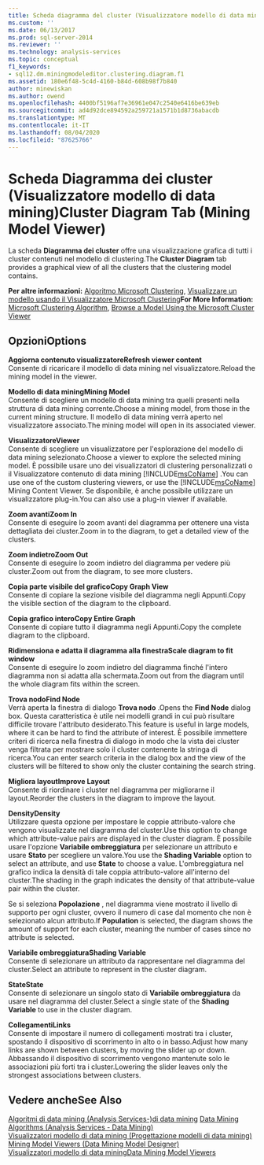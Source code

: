 ```yaml
---
title: Scheda diagramma del cluster (Visualizzatore modello di data mining) | Microsoft Docs
ms.custom: ''
ms.date: 06/13/2017
ms.prod: sql-server-2014
ms.reviewer: ''
ms.technology: analysis-services
ms.topic: conceptual
f1_keywords:
- sql12.dm.miningmodeleditor.clustering.diagram.f1
ms.assetid: 180e6f48-5c4d-4160-b84d-608b98f7b840
author: minewiskan
ms.author: owend
ms.openlocfilehash: 4400bf5196af7e36961e047c2540e6416be639eb
ms.sourcegitcommit: ad4d92dce894592a259721a1571b1d8736abacdb
ms.translationtype: MT
ms.contentlocale: it-IT
ms.lasthandoff: 08/04/2020
ms.locfileid: "87625766"
---
```

# <a name="cluster-diagram-tab-mining-model-viewer"></a><span data-ttu-id="347cf-102">Scheda Diagramma dei cluster (Visualizzatore modello di data mining)</span><span class="sxs-lookup"><span data-stu-id="347cf-102">Cluster Diagram Tab (Mining Model Viewer)</span></span>
  <span data-ttu-id="347cf-103">La scheda **Diagramma dei cluster** offre una visualizzazione grafica di tutti i cluster contenuti nel modello di clustering.</span><span class="sxs-lookup"><span data-stu-id="347cf-103">The **Cluster Diagram** tab provides a graphical view of all the clusters that the clustering model contains.</span></span>  
  
 <span data-ttu-id="347cf-104">**Per altre informazioni:** [Algoritmo Microsoft Clustering](data-mining/microsoft-clustering-algorithm.md), [Visualizzare un modello usando il Visualizzatore Microsoft Clustering](data-mining/browse-a-model-using-the-microsoft-cluster-viewer.md)</span><span class="sxs-lookup"><span data-stu-id="347cf-104">**For More Information:** [Microsoft Clustering Algorithm](data-mining/microsoft-clustering-algorithm.md), [Browse a Model Using the Microsoft Cluster Viewer](data-mining/browse-a-model-using-the-microsoft-cluster-viewer.md)</span></span>  
  
## <a name="options"></a><span data-ttu-id="347cf-105">Opzioni</span><span class="sxs-lookup"><span data-stu-id="347cf-105">Options</span></span>  
 <span data-ttu-id="347cf-106">**Aggiorna contenuto visualizzatore**</span><span class="sxs-lookup"><span data-stu-id="347cf-106">**Refresh viewer content**</span></span>  
 <span data-ttu-id="347cf-107">Consente di ricaricare il modello di data mining nel visualizzatore.</span><span class="sxs-lookup"><span data-stu-id="347cf-107">Reload the mining model in the viewer.</span></span>  
  
 <span data-ttu-id="347cf-108">**Modello di data mining**</span><span class="sxs-lookup"><span data-stu-id="347cf-108">**Mining Model**</span></span>  
 <span data-ttu-id="347cf-109">Consente di scegliere un modello di data mining tra quelli presenti nella struttura di data mining corrente.</span><span class="sxs-lookup"><span data-stu-id="347cf-109">Choose a mining model, from those in the current mining structure.</span></span> <span data-ttu-id="347cf-110">Il modello di data mining verrà aperto nel visualizzatore associato.</span><span class="sxs-lookup"><span data-stu-id="347cf-110">The mining model will open in its associated viewer.</span></span>  
  
 <span data-ttu-id="347cf-111">**Visualizzatore**</span><span class="sxs-lookup"><span data-stu-id="347cf-111">**Viewer**</span></span>  
 <span data-ttu-id="347cf-112">Consente di scegliere un visualizzatore per l'esplorazione del modello di data mining selezionato.</span><span class="sxs-lookup"><span data-stu-id="347cf-112">Choose a viewer to explore the selected mining model.</span></span> <span data-ttu-id="347cf-113">È possibile usare uno dei visualizzatori di clustering personalizzati o il Visualizzatore contenuto di data mining [!INCLUDE[msCoName](../includes/msconame-md.md)] .</span><span class="sxs-lookup"><span data-stu-id="347cf-113">You can use one of the custom clustering viewers, or use the [!INCLUDE[msCoName](../includes/msconame-md.md)] Mining Content Viewer.</span></span> <span data-ttu-id="347cf-114">Se disponibile, è anche possibile utilizzare un visualizzatore plug-in.</span><span class="sxs-lookup"><span data-stu-id="347cf-114">You can also use a plug-in viewer if available.</span></span>  
  
 <span data-ttu-id="347cf-115">**Zoom avanti**</span><span class="sxs-lookup"><span data-stu-id="347cf-115">**Zoom In**</span></span>  
 <span data-ttu-id="347cf-116">Consente di eseguire lo zoom avanti del diagramma per ottenere una vista dettagliata dei cluster.</span><span class="sxs-lookup"><span data-stu-id="347cf-116">Zoom in to the diagram, to get a detailed view of the clusters.</span></span>  
  
 <span data-ttu-id="347cf-117">**Zoom indietro**</span><span class="sxs-lookup"><span data-stu-id="347cf-117">**Zoom Out**</span></span>  
 <span data-ttu-id="347cf-118">Consente di eseguire lo zoom indietro del diagramma per vedere più cluster.</span><span class="sxs-lookup"><span data-stu-id="347cf-118">Zoom out from the diagram, to see more clusters.</span></span>  
  
 <span data-ttu-id="347cf-119">**Copia parte visibile del grafico**</span><span class="sxs-lookup"><span data-stu-id="347cf-119">**Copy Graph View**</span></span>  
 <span data-ttu-id="347cf-120">Consente di copiare la sezione visibile del diagramma negli Appunti.</span><span class="sxs-lookup"><span data-stu-id="347cf-120">Copy the visible section of the diagram to the clipboard.</span></span>  
  
 <span data-ttu-id="347cf-121">**Copia grafico intero**</span><span class="sxs-lookup"><span data-stu-id="347cf-121">**Copy Entire Graph**</span></span>  
 <span data-ttu-id="347cf-122">Consente di copiare tutto il diagramma negli Appunti.</span><span class="sxs-lookup"><span data-stu-id="347cf-122">Copy the complete diagram to the clipboard.</span></span>  
  
 <span data-ttu-id="347cf-123">**Ridimensiona e adatta il diagramma alla finestra**</span><span class="sxs-lookup"><span data-stu-id="347cf-123">**Scale diagram to fit window**</span></span>  
 <span data-ttu-id="347cf-124">Consente di eseguire lo zoom indietro del diagramma finché l'intero diagramma non si adatta alla schermata.</span><span class="sxs-lookup"><span data-stu-id="347cf-124">Zoom out from the diagram until the whole diagram fits within the screen.</span></span>  
  
 <span data-ttu-id="347cf-125">**Trova nodo**</span><span class="sxs-lookup"><span data-stu-id="347cf-125">**Find Node**</span></span>  
 <span data-ttu-id="347cf-126">Verrà aperta la finestra di dialogo **Trova nodo** .</span><span class="sxs-lookup"><span data-stu-id="347cf-126">Opens the **Find Node** dialog box.</span></span> <span data-ttu-id="347cf-127">Questa caratteristica è utile nei modelli grandi in cui può risultare difficile trovare l'attributo desiderato.</span><span class="sxs-lookup"><span data-stu-id="347cf-127">This feature is useful in large models, where it can be hard to find the attribute of interest.</span></span> <span data-ttu-id="347cf-128">È possibile immettere criteri di ricerca nella finestra di dialogo in modo che la vista dei cluster venga filtrata per mostrare solo il cluster contenente la stringa di ricerca.</span><span class="sxs-lookup"><span data-stu-id="347cf-128">You can enter search criteria in the dialog box and the view of the clusters will be filtered to show only the cluster containing the search string.</span></span>  
  
 <span data-ttu-id="347cf-129">**Migliora layout**</span><span class="sxs-lookup"><span data-stu-id="347cf-129">**Improve Layout**</span></span>  
 <span data-ttu-id="347cf-130">Consente di riordinare i cluster nel diagramma per migliorarne il layout.</span><span class="sxs-lookup"><span data-stu-id="347cf-130">Reorder the clusters in the diagram to improve the layout.</span></span>  
  
 <span data-ttu-id="347cf-131">**Density**</span><span class="sxs-lookup"><span data-stu-id="347cf-131">**Density**</span></span>  
 <span data-ttu-id="347cf-132">Utilizzare questa opzione per impostare le coppie attributo-valore che vengono visualizzate nel diagramma del cluster.</span><span class="sxs-lookup"><span data-stu-id="347cf-132">Use this option to change which attribute-value pairs are displayed in the cluster diagram.</span></span> <span data-ttu-id="347cf-133">È possibile usare l'opzione **Variabile ombreggiatura** per selezionare un attributo e usare **Stato** per scegliere un valore.</span><span class="sxs-lookup"><span data-stu-id="347cf-133">You use the **Shading Variable** option to select an attribute, and use **State** to choose a value.</span></span> <span data-ttu-id="347cf-134">L'ombreggiatura nel grafico indica la densità di tale coppia attributo-valore all'interno del cluster.</span><span class="sxs-lookup"><span data-stu-id="347cf-134">The shading in the graph indicates the density of that attribute-value pair within the cluster.</span></span>  
  
 <span data-ttu-id="347cf-135">Se si seleziona **Popolazione** , nel diagramma viene mostrato il livello di supporto per ogni cluster, ovvero il numero di case dal momento che non è selezionato alcun attributo.</span><span class="sxs-lookup"><span data-stu-id="347cf-135">If **Population** is selected, the diagram shows the amount of support for each cluster, meaning the number of cases since no attribute is selected.</span></span>  
  
 <span data-ttu-id="347cf-136">**Variabile ombreggiatura**</span><span class="sxs-lookup"><span data-stu-id="347cf-136">**Shading Variable**</span></span>  
 <span data-ttu-id="347cf-137">Consente di selezionare un attributo da rappresentare nel diagramma del cluster.</span><span class="sxs-lookup"><span data-stu-id="347cf-137">Select an attribute to represent in the cluster diagram.</span></span>  
  
 <span data-ttu-id="347cf-138">**State**</span><span class="sxs-lookup"><span data-stu-id="347cf-138">**State**</span></span>  
 <span data-ttu-id="347cf-139">Consente di selezionare un singolo stato di **Variabile ombreggiatura** da usare nel diagramma del cluster.</span><span class="sxs-lookup"><span data-stu-id="347cf-139">Select a single state of the **Shading Variable** to use in the cluster diagram.</span></span>  
  
 <span data-ttu-id="347cf-140">**Collegamenti**</span><span class="sxs-lookup"><span data-stu-id="347cf-140">**Links**</span></span>  
 <span data-ttu-id="347cf-141">Consente di impostare il numero di collegamenti mostrati tra i cluster, spostando il dispositivo di scorrimento in alto o in basso.</span><span class="sxs-lookup"><span data-stu-id="347cf-141">Adjust how many links are shown between clusters, by moving the slider up or down.</span></span> <span data-ttu-id="347cf-142">Abbassando il dispositivo di scorrimento vengono mantenute solo le associazioni più forti tra i cluster.</span><span class="sxs-lookup"><span data-stu-id="347cf-142">Lowering the slider leaves only the strongest associations between clusters.</span></span>  
  
## <a name="see-also"></a><span data-ttu-id="347cf-143">Vedere anche</span><span class="sxs-lookup"><span data-stu-id="347cf-143">See Also</span></span>  
 <span data-ttu-id="347cf-144">[Algoritmi di data mining &#40;Analysis Services-&#41;di data mining](data-mining/data-mining-algorithms-analysis-services-data-mining.md) </span><span class="sxs-lookup"><span data-stu-id="347cf-144">[Data Mining Algorithms &#40;Analysis Services - Data Mining&#41;](data-mining/data-mining-algorithms-analysis-services-data-mining.md) </span></span>  
 <span data-ttu-id="347cf-145">[Visualizzatori modello di data mining &#40;Progettazione modelli di data mining&#41;](mining-model-viewers-data-mining-model-designer.md) </span><span class="sxs-lookup"><span data-stu-id="347cf-145">[Mining Model Viewers &#40;Data Mining Model Designer&#41;](mining-model-viewers-data-mining-model-designer.md) </span></span>  
 [<span data-ttu-id="347cf-146">Visualizzatori modello di data mining</span><span class="sxs-lookup"><span data-stu-id="347cf-146">Data Mining Model Viewers</span></span>](data-mining/data-mining-model-viewers.md)  
  
  
